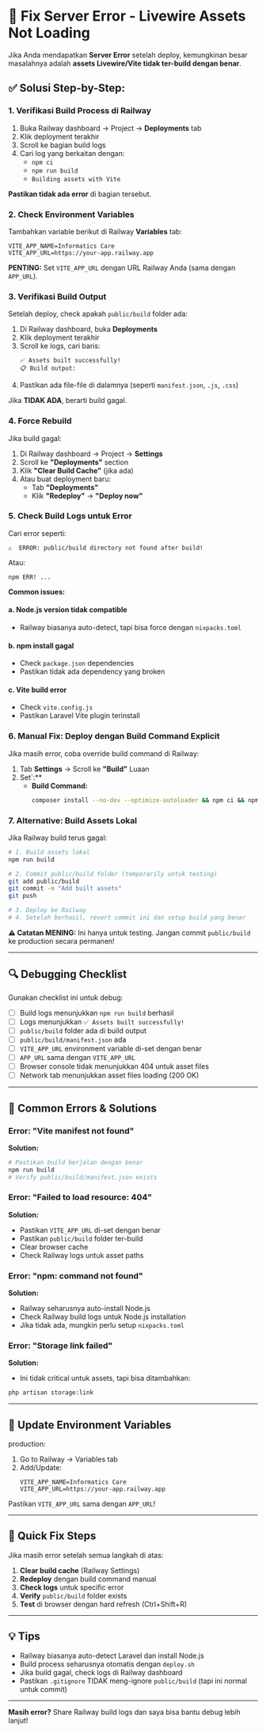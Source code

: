 # 🔧 Fix Server Error - Livewire Assets Not Loading

Jika Anda mendapatkan **Server Error** setelah deploy, kemungkinan besar masalahnya adalah **assets Livewire/Vite tidak ter-build dengan benar**.

## ✅ Solusi Step-by-Step:

### 1. Verifikasi Build Process di Railway

1. Buka Railway dashboard → Project → **Deployments** tab
2. Klik deployment terakhir
3. Scroll ke bagian build logs
4. Cari log yang berkaitan dengan:
   - `npm ci`
   - `npm run build`
   - `Building assets with Vite`

**Pastikan tidak ada error** di bagian tersebut.

### 2. Check Environment Variables

Tambahkan variable berikut di Railway **Variables** tab:

```
VITE_APP_NAME=Informatics Care
VITE_APP_URL=https://your-app.railway.app
```

**PENTING:** Set `VITE_APP_URL` dengan URL Railway Anda (sama dengan `APP_URL`).

### 3. Verifikasi Build Output

Setelah deploy, check apakah `public/build` folder ada:

1. Di Railway dashboard, buka **Deployments**
2. Klik deployment terakhir
3. Scroll ke logs, cari baris:
   ```
   ✅ Assets built successfully!
   📋 Build output:
   ```
4. Pastikan ada file-file di dalamnya (seperti `manifest.json`, `.js`, `.css`)

Jika **TIDAK ADA**, berarti build gagal.

### 4. Force Rebuild

Jika build gagal:

1. Di Railway dashboard → Project → **Settings**
2. Scroll ke **"Deployments"** section
3. Klik **"Clear Build Cache"** (jika ada)
4. Atau buat deployment baru:
   - Tab **"Deployments"**
   - Klik **"Redeploy"** → **"Deploy now"**

### 5. Check Build Logs untuk Error

Cari error seperti:

```
⚠️  ERROR: public/build directory not found after build!
```

Atau:
```
npm ERR! ...
```

**Common issues:**

#### a. Node.js version tidak compatible
- Railway biasanya auto-detect, tapi bisa force dengan `nixpacks.toml`

#### b. npm install gagal
- Check `package.json` dependencies
- Pastikan tidak ada dependency yang broken

#### c. Vite build error
- Check `vite.config.js`
- Pastikan Laravel Vite plugin terinstall

### 6. Manual Fix: Deploy dengan Build Command Explicit

Jika masih error, coba override build command di Railway:

1. Tab **Settings** → Scroll ke **"Build"** Luaan
2. Set`:**
   - **Build Command:** 
     ```bash
     composer install --no-dev --optimize-autoloader && npm ci && npm run build && php artisan storage:link && php artisan config:cache && php artisan route:cache && php artisan view:cache
     ```

### 7. Alternative: Build Assets Lokal

Jika Railway build terus gagal:

```bash
# 1. Build assets lokal
npm run build

# 2. Commit public/build folder (temporarily untuk testing)
git add public/build
git commit -m "Add built assets"
git push

# 3. Deploy ke Railway
# 4. Setelah berhasil, revert commit ini dan setup build yang benar
```

**⚠️ Catatan MENING:** Ini hanya untuk testing. Jangan commit `public/build` ke production secara permanen!

---

## 🔍 Debugging Checklist

Gunakan checklist ini untuk debug:

- [ ] Build logs menunjukkan `npm run build` berhasil
- [ ] Logs menunjukkan `✅ Assets built successfully!`
- [ ] `public/build` folder ada di build output
- [ ] `public/build/manifest.json` ada
- [ ] `VITE_APP_URL` environment variable di-set dengan benar
- [ ] `APP_URL` sama dengan `VITE_APP_URL`
- [ ] Browser console tidak menunjukkan 404 untuk asset files
- [ ] Network tab menunjukkan asset files loading (200 OK)

---

## 🐛 Common Errors & Solutions

### Error: "Vite manifest not found"

**Solution:**
```bash
# Pastikan build berjalan dengan benar
npm run build
# Verify public/build/manifest.json exists
```

### Error: "Failed to load resource: 404"

**Solution:**
- Pastikan `VITE_APP_URL` di-set dengan benar
- Pastikan `public/build` folder ter-build
- Clear browser cache
- Check Railway logs untuk asset paths

### Error: "npm: command not found"

**Solution:**
- Railway seharusnya auto-install Node.js
- Check Railway build logs untuk Node.js installation
- Jika tidak ada, mungkin perlu setup `nixpacks.toml`

### Error: "Storage link failed"

**Solution:**
- Ini tidak critical untuk assets, tapi bisa ditambahkan:
```bash
php artisan storage:link
```

---

## 📝 Update Environment Variables

 production:
1. Go to Railway → Variables tab
2. Add/Update:
   ```
   VITE_APP_NAME=Informatics Care
   VITE_APP_URL=https://your-app.railway.app
   ```

Pastikan `VITE_APP_URL` sama dengan `APP_URL`!

---

## 🎯 Quick Fix Steps

Jika masih error setelah semua langkah di atas:

1. **Clear build cache** (Railway Settings)
2. **Redeploy** dengan build command manual
3. **Check logs** untuk specific error
4. **Verify** `public/build` folder exists
5. **Test** di browser dengan hard refresh (Ctrl+Shift+R)

---

## 💡 Tips

- Railway biasanya auto-detect Laravel dan install Node.js
- Build process seharusnya otomatis dengan `deploy.sh`
- Jika build gagal, check logs di Railway dashboard
- Pastikan `.gitignore` TIDAK meng-ignore `public/build` (tapi ini normal untuk commit)

---

**Masih error?** Share Railway build logs dan saya bisa bantu debug lebih lanjut!

